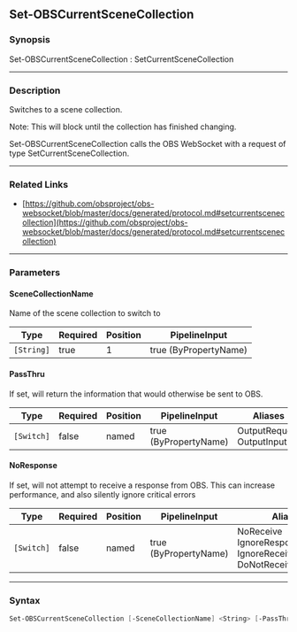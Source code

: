Set-OBSCurrentSceneCollection
-----------------------------




### Synopsis
Set-OBSCurrentSceneCollection : SetCurrentSceneCollection



---


### Description

Switches to a scene collection.

Note: This will block until the collection has finished changing.


Set-OBSCurrentSceneCollection calls the OBS WebSocket with a request of type SetCurrentSceneCollection.



---


### Related Links
* [https://github.com/obsproject/obs-websocket/blob/master/docs/generated/protocol.md#setcurrentscenecollection](https://github.com/obsproject/obs-websocket/blob/master/docs/generated/protocol.md#setcurrentscenecollection)





---


### Parameters
#### **SceneCollectionName**

Name of the scene collection to switch to






|Type      |Required|Position|PipelineInput        |
|----------|--------|--------|---------------------|
|`[String]`|true    |1       |true (ByPropertyName)|



#### **PassThru**

If set, will return the information that would otherwise be sent to OBS.






|Type      |Required|Position|PipelineInput        |Aliases                      |
|----------|--------|--------|---------------------|-----------------------------|
|`[Switch]`|false   |named   |true (ByPropertyName)|OutputRequest<br/>OutputInput|



#### **NoResponse**

If set, will not attempt to receive a response from OBS.
This can increase performance, and also silently ignore critical errors






|Type      |Required|Position|PipelineInput        |Aliases                                                                |
|----------|--------|--------|---------------------|-----------------------------------------------------------------------|
|`[Switch]`|false   |named   |true (ByPropertyName)|NoReceive<br/>IgnoreResponse<br/>IgnoreReceive<br/>DoNotReceiveResponse|





---


### Syntax
```PowerShell
Set-OBSCurrentSceneCollection [-SceneCollectionName] <String> [-PassThru] [-NoResponse] [<CommonParameters>]
```
